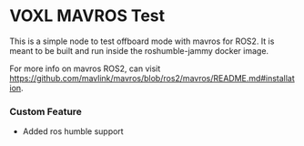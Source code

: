 # VOXL MAVROS Test

This is a simple node to test offboard mode with mavros for ROS2. It is meant to be built and run inside the roshumble-jammy docker image.

For more info on mavros ROS2, can visit https://github.com/mavlink/mavros/blob/ros2/mavros/README.md#installation.

### Custom Feature

* Added ros humble support